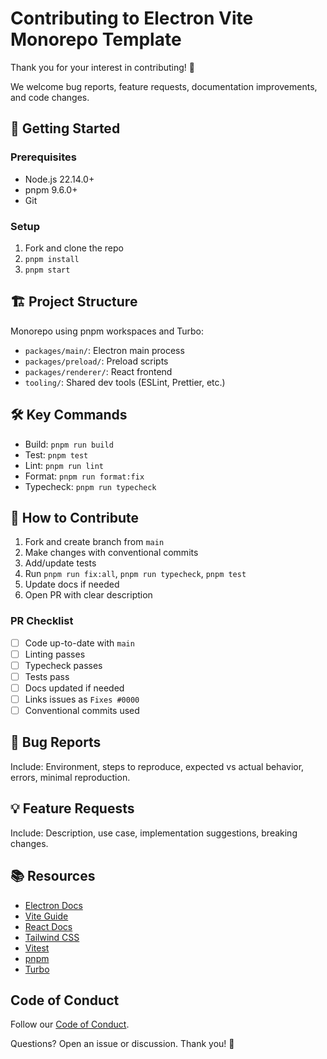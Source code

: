 # Contributing to Electron Vite Monorepo Template

Thank you for your interest in contributing! 🎉

We welcome bug reports, feature requests, documentation improvements, and code changes.

## 🚀 Getting Started

### Prerequisites

- Node.js 22.14.0+
- pnpm 9.6.0+
- Git

### Setup

1. Fork and clone the repo
2. `pnpm install`
3. `pnpm start`

## 🏗️ Project Structure

Monorepo using pnpm workspaces and Turbo:

- `packages/main/`: Electron main process
- `packages/preload/`: Preload scripts
- `packages/renderer/`: React frontend
- `tooling/`: Shared dev tools (ESLint, Prettier, etc.)

## 🛠️ Key Commands

- Build: `pnpm run build`
- Test: `pnpm test`
- Lint: `pnpm run lint`
- Format: `pnpm run format:fix`
- Typecheck: `pnpm run typecheck`

## 📝 How to Contribute

1. Fork and create branch from `main`
2. Make changes with conventional commits
3. Add/update tests
4. Run `pnpm run fix:all`, `pnpm run typecheck`, `pnpm test`
5. Update docs if needed
6. Open PR with clear description

### PR Checklist

- [ ] Code up-to-date with `main`
- [ ] Linting passes
- [ ] Typecheck passes
- [ ] Tests pass
- [ ] Docs updated if needed
- [ ] Links issues as `Fixes #0000`
- [ ] Conventional commits used

## 🐛 Bug Reports

Include: Environment, steps to reproduce, expected vs actual behavior, errors, minimal reproduction.

## 💡 Feature Requests

Include: Description, use case, implementation suggestions, breaking changes.

## 📚 Resources

- [Electron Docs](https://www.electronjs.org/docs)
- [Vite Guide](https://vitejs.dev/guide/)
- [React Docs](https://react.dev/)
- [Tailwind CSS](https://tailwindcss.com/docs)
- [Vitest](https://vitest.dev/)
- [pnpm](https://pnpm.io/)
- [Turbo](https://turbo.build/)

## Code of Conduct

Follow our [Code of Conduct](./CODE_OF_CONDUCT.md).

Questions? Open an issue or discussion. Thank you! 🚀
